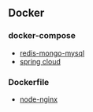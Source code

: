 ## Docker

### docker-compose

- [redis-mongo-mysql](docker-compose/db.yml)
- [spring cloud](microservice/microservice-all-dev.yml)

### Dockerfile

- [node-nginx](node-nginx/Dockerfile)
